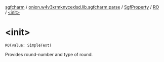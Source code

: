 [sgfcharm](../../../index.md) / [onion.w4v3xrmknycexlsd.lib.sgfcharm.parse](../../index.md) / [SgfProperty](../index.md) / [RO](index.md) / [&lt;init&gt;](./-init-.md)

# &lt;init&gt;

`RO(value: SimpleText)`

Provides round-number and type of round.

